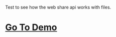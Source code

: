Test to see how the web share api works with files.

# [Go To Demo](https://aloso.github.io/web-share-test/)